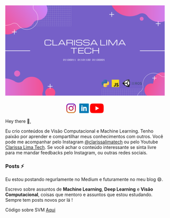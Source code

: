 # [![Clarissa Lima Tech](https://github.com/Clalloures/Clalloures/blob/master/icon/template.png)](https://github.com/Clalloures/Clalloures/blob/master/icon/template.png)

<p align='center'>
<a href="https://instagram.com/clarissalimatech/"><img height="30" src="https://github.com/Clalloures/Clalloures/blob/master/icon/instagram.jpg?raw=true"></a>&nbsp;&nbsp;
<a href="https://www.linkedin.com/in/clarissalimaloures"><img height="30" src="https://github.com/Clalloures/Clalloures/blob/master/icon/linkedin.png?raw=true"></a>
<a href="https://www.youtube.com/channel/UCG_sgEqK2LxMa7qCmmTFnVg/video"><img height="30" src="https://github.com/Clalloures/Clalloures/blob/master/icon/youtube.png?raw=true"></a>
</p>

Hey there 👋,

Eu crio conteúdos de Visão Computacional e Machine Learning. Tenho paixão por aprender e compartilhar meus conhecimentos com outros. Você pode me acompanhar pelo Instagram [@clarissalimatech](https://www.instagram.com/clarissalimatech/) ou pelo Youtube [Clarissa Lima Tech](https://www.youtube.com/channel/UCG_sgEqK2LxMa7qCmmTFnVg/videos). Se você achar o conteúdo interessante se sinta livre para me mandar feedbacks pelo Instagram, ou outras redes sociais. 

### Posts ⚡

Eu estou postando regurlamente no Medium e futuramente no meu blog 😄. 

Escrevo sobre assuntos de **Machine Learning**, **Deep Learning** e **Visão Computacional**, coisas que mentoro e assuntos que estou estudando. Sempre tem posts novos por lá !

Código sobre SVM [Aqui](https://github.com/Clalloures/Machine-Learning/blob/master/Simple_SVM.ipynb)



<!--
* Colocar 
**Clalloures/Clalloures** is a ✨ _special_ ✨ repository because its `README.md` (this file) appears on your GitHub profile.
Here are some ideas to get you started: ![](https://github.com/Clalloures/Machine-Learning/blob/master/Simple_SVM.ipynb)


<!--
**Clalloures/Clalloures** is a ✨ _special_ ✨ repository because its `README.md` (this file) appears on your GitHub profile.
- 🔭 I’m currently working on ...
- 🌱 I’m currently learning ...
- 👯 I’m looking to collaborate on ...
- 🤔 I’m looking for help with ...
- 💬 Ask me about ...
- 📫 How to reach me: ...
- 😄 Pronouns: ...
- ⚡ Fun fact: ...
...
-->
